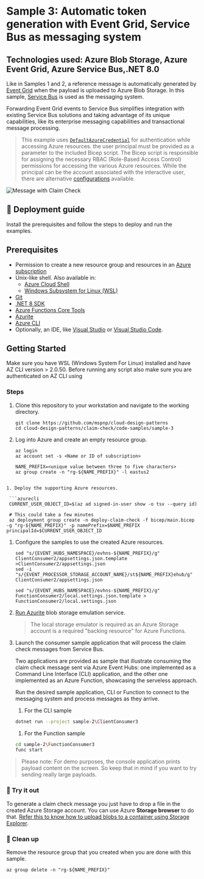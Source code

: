 # Sample 3: Automatic token generation with Event Grid, Service Bus as messaging system

## Technologies used: Azure Blob Storage, Azure Event Grid, Azure Service Bus,.NET 8.0

Like in Samples 1 and 2, a reference message is automatically generated by [Event Grid](https://azure.microsoft.com/services/event-grid/) when the payload is uploaded to Azure Blob Storage. In this sample, [Service Bus](https://learn.microsoft.com/azure/service-bus) is used as the messaging system.

Forwarding Event Grid events to Service Bus simplifies integration with existing Service Bus solutions  and taking advantage of its unique capabilities, like its enterprise messaging capabilities and transactional message processing.

> This example uses [`DefaultAzureCredential`](https://learn.microsoft.com/edotnet/azure/sdk/authentication/?#defaultazurecredential) for authentication while accessing Azure resources. the user principal must be provided as a parameter to the included Bicep script. The Bicep script is responsible for assigning the necessary RBAC (Role-Based Access Control) permissions for accessing the various Azure resources. While the principal can be the account associated with the interactive user, there are alternative [configurations](https://learn.microsoft.com/dotnet/azure/sdk/authentication/?tabs=command-line#exploring-the-sequence-of-defaultazurecredential-authentication-methods) available.

![Message with Claim Check](images/Sample-3-diagram.jpg)

## :rocket: Deployment guide

Install the prerequisites and follow the steps to deploy and run the examples.

## Prerequisites

- Permission to create a new resource group and resources in an [Azure subscription](https://azure.com/free)
- Unix-like shell. Also available in:
  - [Azure Cloud Shell](https://shell.azure.com/)
  - [Windows Subsystem for Linux (WSL)](https://learn.microsoft.com/windows/wsl/install)
- [Git](https://git-scm.com/downloads)
- [.NET 8 SDK](https://dotnet.microsoft.com/download/dotnet/8.0)
- [Azure Functions Core Tools](https://learn.microsoft.com/azure/azure-functions/functions-run-local#install-the-azure-functions-core-tools)
- [Azurite](/azure/storage/common/storage-use-azurite)
- [Azure CLI](https://learn.microsoft.com/cli/azure/install-azure-cli)
- Optionally, an IDE, like  [Visual Studio](https://visualstudio.microsoft.com/downloads/) or [Visual Studio Code](https://code.visualstudio.com/).

## Getting Started

Make sure you have WSL (Windows System For Linux) installed and have AZ CLI version > 2.0.50. Before running any script also make sure you are authenticated on AZ CLI using

### Steps

1. Clone this repository to your workstation and navigate to the working directory.

   ```shell
   git clone https://github.com/mspnp/cloud-design-patterns
   cd cloud-design-patterns/claim-check/code-samples/sample-3
   ```

1. Log into Azure and create an empty resource group.

   ```azurecli
   az login
   az account set -s <Name or ID of subscription>

   NAME_PREFIX=<unique value between three to five characters>
   az group create -n "rg-${NAME_PREFIX}" -l eastus2

  ```

1. Deploy the supporting Azure resources.

   ```azurecli
   CURRENT_USER_OBJECT_ID=$(az ad signed-in-user show -o tsv --query id)

   # This could take a few minutes
   az deployment group create -n deploy-claim-check -f bicep/main.bicep -g "rg-${NAME_PREFIX}" -p namePrefix=$NAME_PREFIX principalId=$CURRENT_USER_OBJECT_ID
   ```

1. Configure the samples to use the created Azure resources.

   ```shell
   sed "s/{EVENT_HUBS_NAMESPACE}/evhns-${NAME_PREFIX}/g" ClientConsumer2/appsettings.json.template >ClientConsumer2/appsettings.json
   sed -i "s/{EVENT_PROCESSOR_STORAGE_ACCOUNT_NAME}/st${NAME_PREFIX}ehub/g" ClientConsumer2/appsettings.json

   sed "s/{EVENT_HUBS_NAMESPACE}/evhns-${NAME_PREFIX}/g" FunctionConsumer2/local.settings.json.template > FunctionConsumer2/local.settings.json
   ```

1. [Run Azurite](https://learn.microsoft.com/azure/storage/common/storage-use-azurite#run-azurite) blob storage emulation service.

   > The local storage emulator is required as an Azure Storage account is a required "backing resource" for Azure Functions.

1. Launch the consumer sample application that will process the claim check messages from Service Bus.

   Two applications are provided as sample that illustrate consuming the claim check message sent via Azure Event Hubs: one implemented as a Command Line Interface (CLI) application, and the other one implemented as an Azure Function, showcasing the serveless approach.

   Run the desired sample application, CLI or Function to connect to the messaging system and process messages as they arrive.

   1. For the CLI sample

   ```bash
   dotnet run --project sample-2\ClientConsumer3
   ```

   1. For the Function sample

   ```bash
   cd sample-2\FunctionConsumer3
   func start
   ```

  > Please note: For demo purposes, the console application prints payload content on the screen. So keep that in mind if you want to try sending really large payloads.

### :checkered_flag: Try it out

To generate a claim check message you just have to drop a file in the created Azure Storage account. You can use Azure **Storage browser** to do that. [Refer this to know how to upload blobs to a container using Storage Explorer](https://learn.microsoft.com/azure/storage/blobs/quickstart-storage-explorer#upload-blobs-to-the-container).

### :broom: Clean up

Remove the resource group that you created when you are done with this sample.

```azurecli
az group delete -n "rg-${NAME_PREFIX}"
```
